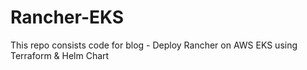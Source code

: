 # Rancher-EKS
This repo consists code for blog - Deploy Rancher on AWS EKS using Terraform &amp; Helm Chart
